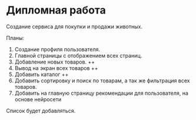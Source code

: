 # Дипломная работа
Создание сервиса для покупки и продажи животных.

Планы:
1. Создание профиля пользователя.
2. Главной страницы с отображением всех страниц.
3. Добавление новых товаров. ++
4. Вывод на экран всех товаров ++
5. Добавить каталог ++
6. Добавить сортировку и поиск по товарам, а так же фильтрация всех товаров.
7. Добавить на главную страницу рекомендации для пользователя, на основе нейросети 

Список будет добавляться.
